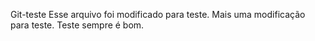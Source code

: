 Git-teste
Esse arquivo foi modificado para teste.
Mais uma modificação para teste.
Teste sempre é bom.
